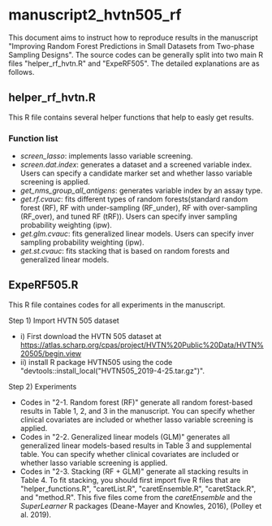 # manuscript2_hvtn505_rf

This document aims to instruct how to reproduce results in the manuscript "Improving Random Forest Predictions in Small Datasets from Two-phase Sampling Designs". The source codes can be generally split into two main R files "helper_rf_hvtn.R" and "ExpeRF505". The detailed explanations are as follows.

## helper_rf_hvtn.R
This R file contains several helper functions that help to easly get results.

### Function list
- *screen_lasso*: implements lasso variable screening.
- *screen.dat.index*: generates a dataset and a screened variable index. Users can specify a candidate marker set and whether lasso variable screening is applied.
- *get_nms_group_all_antigens*: generates variable index by an assay type.
- *get.rf.cvauc*: fits different types of random forests(standard random forest (RF), RF with under-sampling (RF_under), RF with over-sampling (RF_over), and tuned RF (tRF)). Users can specify inver sampling probability weighting (ipw).
- *get.glm.cvauc*: fits generalized linear models. Users can specify inver sampling probability weighting (ipw).
- *get.st.cvauc*: fits stacking that is based on random forests and generalized linear models. 

## ExpeRF505.R
This R file containes codes for all experiments in the manuscript.

Step 1) Import HVTN 505 dataset
- i) First download the HVTN 505 dataset at https://atlas.scharp.org/cpas/project/HVTN%20Public%20Data/HVTN%20505/begin.view
- ii) install R package HVTN505 using the code "devtools::install_local("HVTN505_2019-4-25.tar.gz")".

Step 2) Experiments
- Codes in "2-1. Random forest (RF)" generate all random forest-based results in Table 1, 2, and 3 in the manuscript. You can specify whether clinical covariates are included or whether lasso variable screening is applied.
- Codes in "2-2. Generalized linear models (GLM)" generates all generalized linear models-based results in Table 3 and supplemental table. You can specify whether clinical covariates are included or whether lasso variable screening is applied.
- Codes in "2-3. Stacking (RF + GLM)" generate all stacking results in Table 4. To fit stacking, you should first import five R files that are "helper_functions.R", "caretList.R", "caretEnsemble.R", "caretStack.R", and "method.R". This five files come from the *caretEnsemble* and the *SuperLearner* R packages (Deane-Mayer and Knowles, 2016), (Polley et al. 2019).
